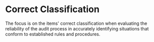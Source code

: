 Correct Classification
===

The focus is on the items' correct classification when evaluating the reliability of the audit process in accurately identifying situations that conform to established rules and procedures.
